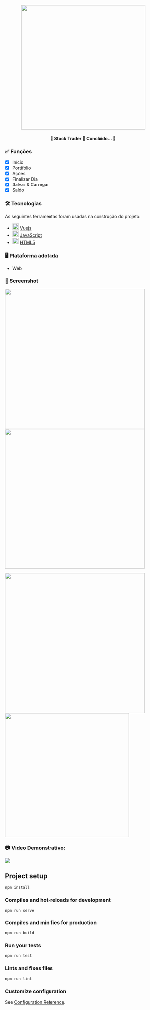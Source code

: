 <h1 align="center">
   <img src="https://firebasestorage.googleapis.com/v0/b/apostas-e1af2.appspot.com/o/vuejs%2Fstock-trader%2Flogo.png?alt=media&token=a9f3e6ee-b035-472b-be56-e56750c31bf0" width="400">
</h1>

<h4 align="center"> 
	🚧  Stock Trader 🚀 Concluido...  🚧
</h4>

<h3>✅ Funções</h3>

- [x] Início
- [x] Portifólio
- [x] Ações
- [x] Finalizar Dia
- [x] Salvar & Carregar
- [x] Saldo

<h3>🛠 Tecnologias</h3>

As seguintes ferramentas foram usadas na construção do projeto:

- <img src="https://cdn.jsdelivr.net/gh/devicons/devicon/icons/vuejs/vuejs-original.svg" heigth="20" width="20"/> [Vuejs](https://vuejs.org/)
- <img src="https://cdn.jsdelivr.net/gh/devicons/devicon/icons/javascript/javascript-original.svg" heigth="20" width="20"/> [JavaScript](https://developer.mozilla.org/pt-BR/docs/Web/JavaScript)
- <img src="https://cdn.jsdelivr.net/gh/devicons/devicon/icons/html5/html5-original.svg" heigth="20" width="20"/> [HTML5](https://developer.mozilla.org/pt-BR/docs/Web/HTML)

<h3>🖥️ Plataforma adotada</h3>

  - Web

<h3> 📸 Screenshot</h3>

<p float="left">
	<img src="https://firebasestorage.googleapis.com/v0/b/apostas-e1af2.appspot.com/o/vuejs%2Fstock-trader%2Finicio.PNG?alt=media&token=1fd82755-50ef-42c7-9e97-6e3690ff20a1" width="450">
	<img src="https://firebasestorage.googleapis.com/v0/b/apostas-e1af2.appspot.com/o/vuejs%2Fstock-trader%2Facoes.PNG?alt=media&token=c8ddf537-a87c-42b3-8d82-298d282d2c72" width="450">
</p>

<p float="left">
	<img src="https://firebasestorage.googleapis.com/v0/b/apostas-e1af2.appspot.com/o/vuejs%2Fstock-trader%2Fportifolio.PNG?alt=media&token=4211d365-8da6-4c81-86c5-01d082fecb01" width="450">
	<img src="https://firebasestorage.googleapis.com/v0/b/apostas-e1af2.appspot.com/o/vuejs%2Fstock-trader%2Fsalvar%20e%20carregar.PNG?alt=media&token=ac5b9f36-3723-4df2-918c-872f60673d7e" width="400">
</p>

<h3> 📷 Video Demonstrativo:</h3>

<div>
<a href="https://youtu.be/FBkyWo_V6Yo" target="_blank"><img src="https://img.shields.io/badge/YouTube-FF0000?style=for-the-badge&logo=youtube&logoColor=white" target="_blank"></a>
</div>

## Project setup
```
npm install
```

### Compiles and hot-reloads for development
```
npm run serve
```

### Compiles and minifies for production
```
npm run build
```

### Run your tests
```
npm run test
```

### Lints and fixes files
```
npm run lint
```

### Customize configuration
See [Configuration Reference](https://cli.vuejs.org/config/).
